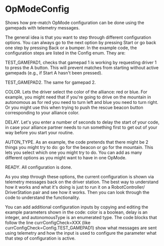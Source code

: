 # OpModeConfig
Shows how pre-match OpMode configuration can be done using the gamepads with telemetry messages.

The general idea is that you want to step through different configuration options. You can always go to the next option by pressing Start or go back one step by pressing Back or a bumper.
In the example code, the configuration steps are listed in the Config enum. They are:

TEST_GAMEPAD1, checks that gamepad 1 is working by requesting driver 1 to press the A button. This will prevent matches from starting without active gamepads (e.g., if Start A hasn't been pressed).

TEST_GAMEPAD2. The same for gamepad 2.

COLOR. Lets the driver select the color of the alliance: red or blue. For example, you might need that if you're going to drive on the mountain in autonomous as for red you need to turn left and blue you need to turn right. Or you might use this when trying to push the rescue beacon button corresponding to your alliance color.

DELAY. Let's you enter a number of seconds to delay the start of your code, in case your alliance partner needs to run something first to get out of your way before you start your routine.

AUTON_TYPE. As an example, the code pretends that there might be 2 things you might try to do: go for the beacon or go for the mountain. This lets you select which one you might try to do. You can add as many different options as you might want to have in one OpMode.

READY. All configuration is done.

As you step through these options, the current configuration is shown via telemetry messages back on the driver station. The best way to understand how it works and what it's doing is just to run it on a RobotController/ DriverStation pair and see how it works. Then you can look through the code to understand the functionality.

You can add additional configuration inputs by copying and editing the example parameters shown in the code: color is a boolean, delay is an integer, and autonomousType is an enumerated type. The code blocks that follow the line currConfigCheck=XXX (like currConfigCheck=Config.TEST_GAMEPAD1) show what messages are sent using telemetry and how the input is used to configure the parameter what that step of configuration is active.
